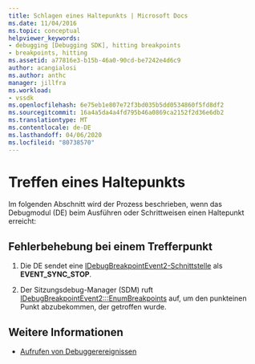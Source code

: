 ```yaml
---
title: Schlagen eines Haltepunkts | Microsoft Docs
ms.date: 11/04/2016
ms.topic: conceptual
helpviewer_keywords:
- debugging [Debugging SDK], hitting breakpoints
- breakpoints, hitting
ms.assetid: a77816e3-b15b-46a0-90cd-be7242e4d6c9
author: acangialosi
ms.author: anthc
manager: jillfra
ms.workload:
- vssdk
ms.openlocfilehash: 6e75eb1e807e72f3bd035b5dd0534860f5fd8df2
ms.sourcegitcommit: 16a4a5da4a4fd795b46a0869ca2152f2d36e6db2
ms.translationtype: MT
ms.contentlocale: de-DE
ms.lasthandoff: 04/06/2020
ms.locfileid: "80738570"
---
```

# <a name="hit-a-breakpoint"></a>Treffen eines Haltepunkts
Im folgenden Abschnitt wird der Prozess beschrieben, wenn das Debugmodul (DE) beim Ausführen oder Schrittweisen einen Haltepunkt erreicht:

## <a name="troubleshoot-a-hit-breakpoint"></a>Fehlerbehebung bei einem Trefferpunkt

1. Die DE sendet eine [IDebugBreakpointEvent2-Schnittstelle](../../extensibility/debugger/reference/idebugbreakpointevent2.md) als **EVENT_SYNC_STOP**.

2. Der Sitzungsdebug-Manager (SDM) ruft [IDebugBreakpointEvent2:::EnumBreakpoints](../../extensibility/debugger/reference/idebugbreakpointevent2-enumbreakpoints.md) auf, um den punkteinen Punkt abzubekommen, der getroffen wurde.

## <a name="see-also"></a>Weitere Informationen
- [Aufrufen von Debuggerereignissen](../../extensibility/debugger/calling-debugger-events.md)
